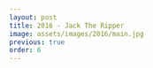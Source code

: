 ```yaml
---
layout: post
title: 2016 - Jack The Ripper
image: assets/images/2016/main.jpg
previous: true
order: 6
---
```

